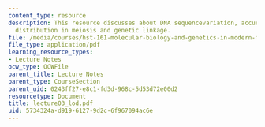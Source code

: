 ```yaml
---
content_type: resource
description: This resource discusses about DNA sequencevariation, accuracy of DNA
  distribution in meiosis and genetic linkage.
file: /media/courses/hst-161-molecular-biology-and-genetics-in-modern-medicine-fall-2007/5734324ad91961279d2c6f967094ac6e_lecture03_lod.pdf
file_type: application/pdf
learning_resource_types:
- Lecture Notes
ocw_type: OCWFile
parent_title: Lecture Notes
parent_type: CourseSection
parent_uid: 0243ff27-e8c1-fd3d-968c-5d53d72e00d2
resourcetype: Document
title: lecture03_lod.pdf
uid: 5734324a-d919-6127-9d2c-6f967094ac6e
---
```

